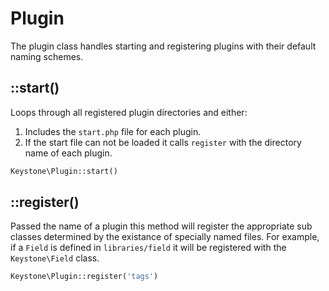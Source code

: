 Plugin
====

The plugin class handles starting and registering plugins with their 
default naming schemes.


::start()
----

Loops through all registered plugin directories and either:

1. Includes the `start.php` file for each plugin.
2. If the start file can not be loaded it calls `register` with the
directory name of each plugin.

```php
Keystone\Plugin::start()
```


::register()
----

Passed the name of a plugin this method will register the appropriate sub
classes determined by the existance of specially named files. For example,
if a `Field` is defined in `libraries/field` it will be registered with
the `Keystone\Field` class.

```php
Keystone\Plugin::register('tags')
```
